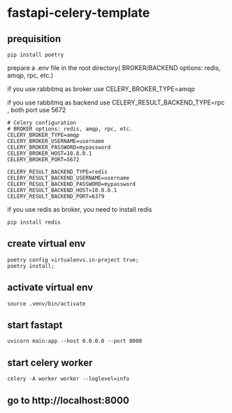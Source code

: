 # fastapi-celery-template

## prequisition
```
pip install poetry
```
prepare a .env file in the root directory( BROKER/BACKEND options: redis, amqp, rpc, etc.)

if you use rabbitmq as broker use CELERY_BROKER_TYPE=amqp

if you use rabbitmq as backend use CELERY_RESULT_BACKEND_TYPE=rpc , both port use 5672

```
# Celery configuration
# BROKER options: redis, amqp, rpc, etc.
CELERY_BROKER_TYPE=amqp
CELERY_BROKER_USERNAME=username
CELERY_BROKER_PASSWORD=mypassword
CELERY_BROKER_HOST=10.8.0.1
CELERY_BROKER_PORT=5672

CELERY_RESULT_BACKEND_TYPE=redis
CELERY_RESULT_BACKEND_USERNAME=username
CELERY_RESULT_BACKEND_PASSWORD=mypassword
CELERY_RESULT_BACKEND_HOST=10.8.0.1
CELERY_RESULT_BACKEND_PORT=6379
```

if you use redis as broker, you need to install redis 
```
pip install redis
```

## create virtual env

```
poetry config virtualenvs.in-project true;
poetry install;
```

## activate virtual env

```
source .venv/bin/activate
```

## start fastapt
```
uvicorn main:app --host 0.0.0.0 --port 8000
```

## start celery worker
```
celery -A worker worker --loglevel=info
```

## go to http://localhost:8000
